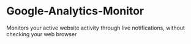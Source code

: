 # Google-Analytics-Monitor
Monitors your active website activity through live notifications, without checking your web browser
